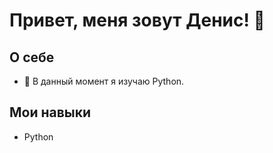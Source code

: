 # Привет, меня зовут Денис! 👋

## О себе


- 🌱 В данный момент я изучаю Python.



## Мои навыки

- Python


